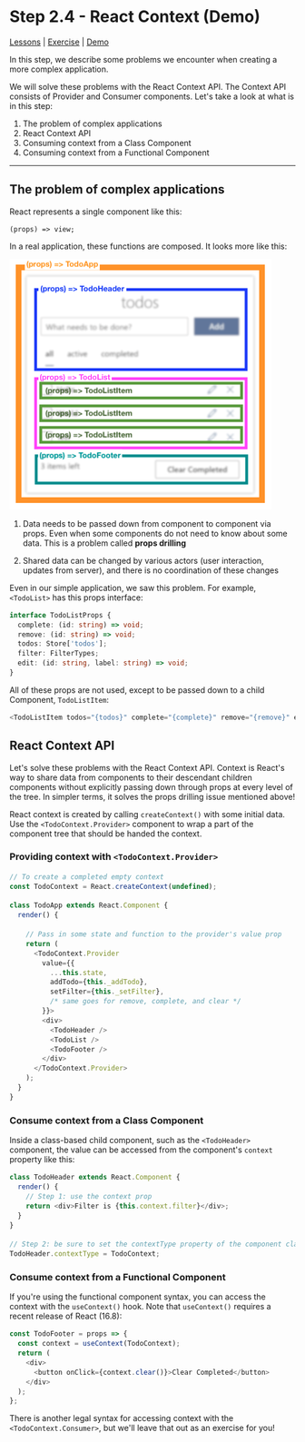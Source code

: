 # Step 2.4 - React Context (Demo)

[Lessons](../) | [Exercise](./exercise/) | [Demo](./demo/)

In this step, we describe some problems we encounter when creating a more complex application.

We will solve these problems with the React Context API. The Context API consists of Provider and Consumer components. Let's take a look at what is in this step:

1. The problem of complex applications
2. React Context API
3. Consuming context from a Class Component
4. Consuming context from a Functional Component

---

## The problem of complex applications

React represents a single component like this:

```
(props) => view;
```

In a real application, these functions are composed. It looks more like this:

![](../../assets/todo-components.png)

1. Data needs to be passed down from component to component via props. Even when some components do not need to know about some data. This is a problem called **props drilling**

2. Shared data can be changed by various actors (user interaction, updates from server), and there is no coordination of these changes

Even in our simple application, we saw this problem. For example, `<TodoList>` has this props interface:

```ts
interface TodoListProps {
  complete: (id: string) => void;
  remove: (id: string) => void;
  todos: Store['todos'];
  filter: FilterTypes;
  edit: (id: string, label: string) => void;
}
```

All of these props are not used, except to be passed down to a child Component, `TodoListItem`:

```js
<TodoListItem todos="{todos}" complete="{complete}" remove="{remove}" edit="{edit}" />
```

## React Context API

Let's solve these problems with the React Context API. Context is React's way to share data from components to their descendant children components without explicitly passing down through props at every level of the tree. In simpler terms, it solves the props drilling issue mentioned above!

React context is created by calling `createContext()` with some initial data. Use the `<TodoContext.Provider>` component to wrap a part of the component tree that should be handed the context.

### Providing context with `<TodoContext.Provider>`

```js
// To create a completed empty context
const TodoContext = React.createContext(undefined);

class TodoApp extends React.Component {
  render() {

    // Pass in some state and function to the provider's value prop
    return (
      <TodoContext.Provider
        value={{
          ...this.state,
          addTodo={this._addTodo},
          setFilter={this._setFilter},
          /* same goes for remove, complete, and clear */
        }}>
        <div>
          <TodoHeader />
          <TodoList />
          <TodoFooter />
        </div>
      </TodoContext.Provider>
    );
  }
}
```

### Consume context from a Class Component

Inside a class-based child component, such as the `<TodoHeader>` component, the value can be accessed from the component's `context` property like this:

```js
class TodoHeader extends React.Component {
  render() {
    // Step 1: use the context prop
    return <div>Filter is {this.context.filter}</div>;
  }
}

// Step 2: be sure to set the contextType property of the component class
TodoHeader.contextType = TodoContext;
```

### Consume context from a Functional Component

If you're using the functional component syntax, you can access the context with the `useContext()` hook. Note that `useContext()` requires a recent release of React (16.8):

```js
const TodoFooter = props => {
  const context = useContext(TodoContext);
  return (
    <div>
      <button onClick={context.clear()}>Clear Completed</button>
    </div>
  );
};
```

There is another legal syntax for accessing context with the `<TodoContext.Consumer>`, but we'll leave that out as an exercise for you!

